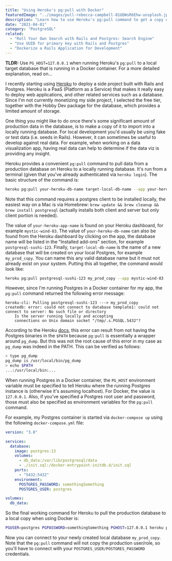 ```yaml
---
title: "Using Heroku's pg:pull with Docker"
featuredImage: "../images/pull-rebecca-campbell-81UDWsR6Ehw-unsplash.jpg"
description: "Learn how to use Heroku's pg:pull command to get a copy of your production data when running Postgres locally in a Docker container."
date: "2021-04-01"
category: "PostgreSQL"
related:
  - "Roll Your Own Search with Rails and Postgres: Search Engine"
  - "Use UUID for primary key with Rails and Postgres"
  - "Dockerize a Rails Application for Development"
---
```


**TLDR:** Use `PG_HOST=127.0.0.1` when running Heroku's `pg:pull` to a local target database that is running in a Docker container. For a more detailed explanation, read on...

I recently starting using [Heroku](https://www.heroku.com/) to deploy a side project built with Rails and Postgres. Heroku is a PaaS (Platform as a Service) that makes it really easy to deploy web applications, and other related services such as a database. Since I'm not currently monetizing my side project, I selected the free tier, together with the Hobby Dev package for the database, which provides a limited amount of storage.

One thing you might like to do once there's some significant amount of production data in the database, is to make a copy of it to import into a locally running database. For local development you'd usually be using fake or test data (i.e. seeds in Rails). However, it can sometimes be useful to develop against real data. For example, when working on a data visualization app, having real data can help to determine if the data viz is providing any insight.

Heroku provides a convenient `pg:pull` command to pull data from a production database on Heroku to a locally running database. It's run from a terminal (given that you've already authenticated via `heroku login`). The basic structure of the command is:

```bash
heroku pg:pull your-heroku-db-name target-local-db-name --app your-heroku-app-name
```

Note that this command requires a postgres client to be installed locally, the easiest way on a Mac is via Homebrew: `brew update && brew cleanup && brew install postgresql` (actually installs both client and server but only client portion is needed).

The value of `your-heroku-app-name` is found on your Heroku dashboard, for example `mystic-wind-83`. The value of `your-heroku-db-name` can also be found from the Heroku dashboard by clicking on the app, the database name will be listed in the "Installed add-ons" section, for example `postgresql-sushi-123`. Finally, `target-local-db-name` is the name of a new database that will be created on your local Postgres, for example `my_prod_copy`. You can name this any valid database name but it must not already exist on your system. Putting this all together, the command would look like:

```bash
heroku pg:pull postgresql-sushi-123 my_prod_copy --app mystic-wind-83
```

However, since I'm running Postgres in a Docker container for my app, the `pg:pull` command returned the following error message:

```
heroku-cli: Pulling postgresql-sushi-123 ---> my_prod_copy
createdb: error: could not connect to database template1: could not connect to server: No such file or directory
	Is the server running locally and accepting
	connections on Unix domain socket "/tmp/.s.PGSQL.5432"?
```

According to the Heroku [docs](https://devcenter.heroku.com/articles/heroku-postgresql#pg-push-and-pg-pull), this error can result from not having the Postgres binaries in the `$PATH` because `pg:pull` is essentially a wrapper around `pg_dump`. But this was not the root cause of this error in my case as `pg_dump` was indeed in the PATH. This can be verified as follows:

```bash
> type pg_dump
pg_dump is /usr/local/bin/pg_dump
> echo $PATH
...:/usr/local/bin:...
```

When running Postgres in a Docker container, the `PG_HOST` environment variable must be specified to tell Heroku where the running Postgres instance is (otherwise it's assuming localhost). For Docker, the value is `127.0.0.1`. Also, if you've specified a Postgres root user and password, those must also be specified as environment variables for the `pg:pull` command.

For example, my Postgres container is started via `docker-compose up` using the following `docker-compose.yml` file:

```yml
version: "3.8"

services:
  database:
    image: postgres:13
    volumes:
      - db_data:/var/lib/postgresql/data
      - ./init.sql:/docker-entrypoint-initdb.d/init.sql
    ports:
      - "5432:5432"
    environment:
      POSTGRES_PASSWORD: somethingSomething
      POSTGRES_USER: postgres

volumes:
  db_data:
```

So the final working command for Heroku to pull the production database to a local copy when using Docker is:

```bash
PGUSER=postgres PGPASSWORD=somethingSomething PGHOST=127.0.0.1 heroku pg:pull postgresql-sushi-123 my_prod_copy --app mystic-wind-83
```

Now you can connect to your newly created local database `my_prod_copy`. Note that the `pg:pull` command will not copy the production user/role, so you'll have to connect with your `POSTGRES_USER/POSTGRES_PASSWORD` credentials.
